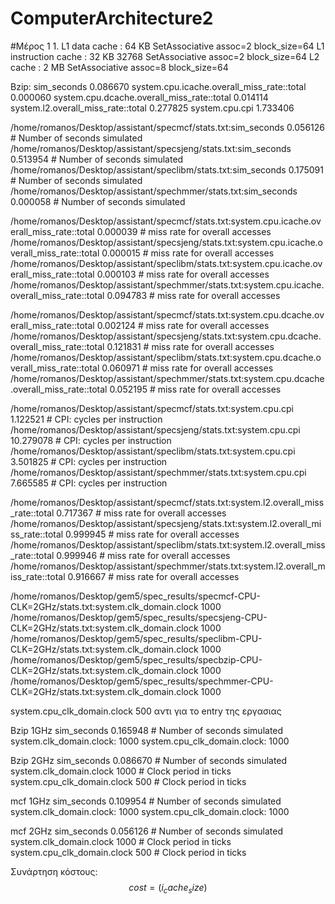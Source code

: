 # ComputerArchitecture2

#Μέρος 1
1.
L1 data cache : 64 KB  SetAssociative  assoc=2 block_size=64
L1 instruction cache  : 32 KB 32768 SetAssociative assoc=2 block_size=64 
L2 cache : 2 MB SetAssociative assoc=8 block_size=64

Bzip:
sim_seconds                                  0.086670
system.cpu.icache.overall_miss_rate::total     0.000060
system.cpu.dcache.overall_miss_rate::total     0.014114
system.l2.overall_miss_rate::total           0.277825
system.cpu.cpi                               1.733406

/home/romanos/Desktop/assistant/specmcf/stats.txt:sim_seconds                                  0.056126                       # Number of seconds simulated
/home/romanos/Desktop/assistant/specsjeng/stats.txt:sim_seconds                                  0.513954                       # Number of seconds simulated
/home/romanos/Desktop/assistant/speclibm/stats.txt:sim_seconds                                  0.175091                       # Number of seconds simulated
/home/romanos/Desktop/assistant/spechmmer/stats.txt:sim_seconds                                  0.000058                       # Number of seconds simulated

/home/romanos/Desktop/assistant/specmcf/stats.txt:system.cpu.icache.overall_miss_rate::total     0.000039                       # miss rate for overall accesses
/home/romanos/Desktop/assistant/specsjeng/stats.txt:system.cpu.icache.overall_miss_rate::total     0.000015                       # miss rate for overall accesses
/home/romanos/Desktop/assistant/speclibm/stats.txt:system.cpu.icache.overall_miss_rate::total     0.000103                       # miss rate for overall accesses
/home/romanos/Desktop/assistant/spechmmer/stats.txt:system.cpu.icache.overall_miss_rate::total     0.094783                       # miss rate for overall accesses

/home/romanos/Desktop/assistant/specmcf/stats.txt:system.cpu.dcache.overall_miss_rate::total     0.002124                       # miss rate for overall accesses
/home/romanos/Desktop/assistant/specsjeng/stats.txt:system.cpu.dcache.overall_miss_rate::total     0.121831                       # miss rate for overall accesses
/home/romanos/Desktop/assistant/speclibm/stats.txt:system.cpu.dcache.overall_miss_rate::total     0.060971                       # miss rate for overall accesses
/home/romanos/Desktop/assistant/spechmmer/stats.txt:system.cpu.dcache.overall_miss_rate::total     0.052195                       # miss rate for overall accesses

/home/romanos/Desktop/assistant/specmcf/stats.txt:system.cpu.cpi                               1.122521                       # CPI: cycles per instruction
/home/romanos/Desktop/assistant/specsjeng/stats.txt:system.cpu.cpi                              10.279078                       # CPI: cycles per instruction
/home/romanos/Desktop/assistant/speclibm/stats.txt:system.cpu.cpi                               3.501825                       # CPI: cycles per instruction
/home/romanos/Desktop/assistant/spechmmer/stats.txt:system.cpu.cpi                               7.665585                       # CPI: cycles per instruction

/home/romanos/Desktop/assistant/specmcf/stats.txt:system.l2.overall_miss_rate::total           0.717367                       # miss rate for overall accesses
/home/romanos/Desktop/assistant/specsjeng/stats.txt:system.l2.overall_miss_rate::total           0.999945                       # miss rate for overall accesses
/home/romanos/Desktop/assistant/speclibm/stats.txt:system.l2.overall_miss_rate::total           0.999946                       # miss rate for overall accesses
/home/romanos/Desktop/assistant/spechmmer/stats.txt:system.l2.overall_miss_rate::total           0.916667                       # miss rate for overall accesses

/home/romanos/Desktop/gem5/spec_results/specmcf-CPU-CLK=2GHz/stats.txt:system.clk_domain.clock                          1000                                    
/home/romanos/Desktop/gem5/spec_results/specsjeng-CPU-CLK=2GHz/stats.txt:system.clk_domain.clock                          1000                       
/home/romanos/Desktop/gem5/spec_results/speclibm-CPU-CLK=2GHz/stats.txt:system.clk_domain.clock                          1000                                
/home/romanos/Desktop/gem5/spec_results/specbzip-CPU-CLK=2GHz/stats.txt:system.clk_domain.clock                          1000                                                      
/home/romanos/Desktop/gem5/spec_results/spechmmer-CPU-CLK=2GHz/stats.txt:system.clk_domain.clock                          1000        

system.cpu_clk_domain.clock 500  αντι για το entry της εργασιας

Bzip 1GHz
sim_seconds                                  0.165948                       # Number of seconds simulated
system.clk_domain.clock:  1000
system.cpu_clk_domain.clock: 1000

Bzip 2GHz
sim_seconds                                  0.086670                       # Number of seconds simulated
system.clk_domain.clock                          1000                       # Clock period in ticks
system.cpu_clk_domain.clock                       500                       # Clock period in ticks

mcf 1GHz
sim_seconds                                  0.109954                       # Number of seconds simulated
system.clk_domain.clock:  1000
system.cpu_clk_domain.clock: 1000

mcf 2GHz 
sim_seconds                                  0.056126                       # Number of seconds simulated
system.clk_domain.clock                          1000                       # Clock period in ticks
system.cpu_clk_domain.clock                       500                       # Clock period in ticks

Συνάρτηση κόστους:
$$ cost = (i_cache_size ) $$

